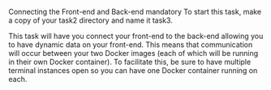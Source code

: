 Connecting the Front-end and Back-end
mandatory
To start this task, make a copy of your task2 directory and name it task3.

This task will have you connect your front-end to the back-end allowing you to have dynamic data on your front-end. This means that communication will occur between your two Docker images (each of which will be running in their own Docker container). To facilitate this, be sure to have multiple terminal instances open so you can have one Docker container running on each.